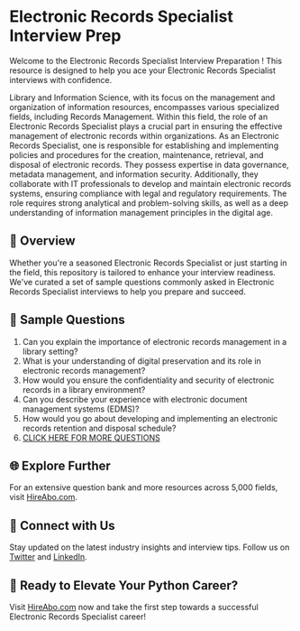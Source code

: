 # Electronic Records Specialist Interview Prep

Welcome to the Electronic Records Specialist Interview Preparation ! This resource is designed to help you ace your Electronic Records Specialist interviews with confidence.

Library and Information Science, with its focus on the management and organization of information resources, encompasses various specialized fields, including Records Management. Within this field, the role of an Electronic Records Specialist plays a crucial part in ensuring the effective management of electronic records within organizations. As an Electronic Records Specialist, one is responsible for establishing and implementing policies and procedures for the creation, maintenance, retrieval, and disposal of electronic records. They possess expertise in data governance, metadata management, and information security. Additionally, they collaborate with IT professionals to develop and maintain electronic records systems, ensuring compliance with legal and regulatory requirements. The role requires strong analytical and problem-solving skills, as well as a deep understanding of information management principles in the digital age.

## 🚀 Overview

Whether you're a seasoned Electronic Records Specialist or just starting in the field, this repository is tailored to enhance your interview readiness. We've curated a set of sample questions commonly asked in Electronic Records Specialist interviews to help you prepare and succeed.

## 📝 Sample Questions

1. Can you explain the importance of electronic records management in a library setting?
2. What is your understanding of digital preservation and its role in electronic records management?
3. How would you ensure the confidentiality and security of electronic records in a library environment?
4. Can you describe your experience with electronic document management systems (EDMS)?
5. How would you go about developing and implementing an electronic records retention and disposal schedule?
6. [CLICK HERE FOR MORE QUESTIONS](https://hireabo.com/job/18_3_41/Electronic%20Records%20Specialist)

## 🌐 Explore Further

For an extensive question bank and more resources across 5,000 fields, visit [HireAbo.com](https://www.hireabo.com).

## 📱 Connect with Us

Stay updated on the latest industry insights and interview tips. Follow us on [Twitter](https://twitter.com/hireabo) and [LinkedIn](https://www.linkedin.com/in/hire-abo-3609972a8/).

## 🚀 Ready to Elevate Your Python Career?

Visit [HireAbo.com](https://www.hireabo.com) now and take the first step towards a successful Electronic Records Specialist career!